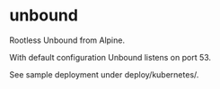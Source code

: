 # unbound

Rootless Unbound from Alpine.

With default configuration Unbound listens on port 53.

See sample deployment under deploy/kubernetes/.

